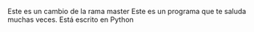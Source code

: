 Este es un cambio de la rama master
Este es un programa que te saluda muchas veces. Está escrito en Python
